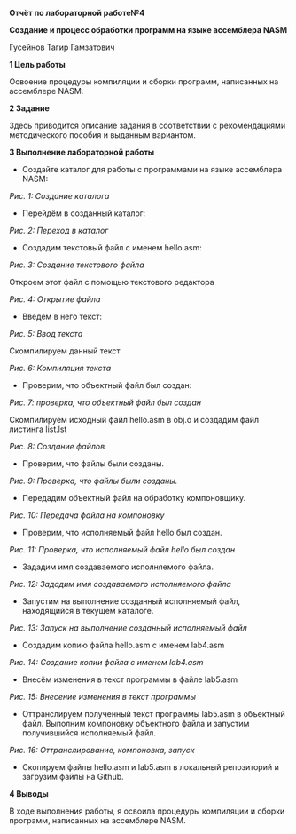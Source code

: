 ﻿**Отчёт по лабораторной работе№4**

**Создание и процесс обработки программ на языке ассемблера NASM**

Гусейнов Тагир Гамзатович

**1	Цель работы**

Освоение процедуры компиляции и сборки программ, написанных на ассемблере NASM.

**2	Задание**

Здесь приводится описание задания в соответствии с рекомендациями методического пособия и выданным вариантом.

**3	Выполнение лабораторной работы**

- Создайте каталог для работы с программами на языке ассемблера NASM:

*Рис. 1: Создание каталога*

- Перейдём в созданный каталог:


*Рис. 2: Переход в каталог*

- Создадим текстовый файл с именем hello.asm:

*Рис. 3: Создание текстового файла*

Откроем этот файл с помощью текстового редактора

*Рис. 4: Открытие файла*

- Введём в него текст:

*Рис. 5: Ввод текста*

Скомпилируем данный текст

*Рис. 6: Компиляция текста*

- Проверим, что объектный файл был создан:

*Рис. 7: проверка, что объектный файл был создан*

Скомпилируем исходный файл hello.asm в obj.o и создадим файл листинга list.lst

*Рис. 8: Создание файлов*

- Проверим, что файлы были созданы.

*Рис. 9: Проверка, что файлы были созданы.*

- Передадим объектный файл на обработку компоновщику.

*Рис. 10: Передача файла на компоновку*

- Проверим, что исполняемый файл hello был создан.

*Рис. 11: Проверка, что исполняемый файл hello был создан*

- Зададим имя создаваемого исполняемого файла.

*Рис. 12: Зададим имя создаваемого исполняемого файла*

- Запустим на выполнение созданный исполняемый файл, находящийся в текущем каталоге.

*Рис. 13: Запуск на выполнение созданный исполняемый файл*

- Создадим копию файла hello.asm с именем lab4.asm

*Рис. 14: Создание копии файла с именем lab4.asm*

- Внесём изменения в текст программы в файле lab5.asm

*Рис. 15: Внесение изменения в текст программы*

- Оттранслируем полученный текст программы lab5.asm в объектный файл. Выполним компоновку объектного файла и запустим получившийся исполняемый файл.

*Рис. 16: Оттранслирование, компоновка, запуск*

- Скопируем файлы hello.asm и lab5.asm в локальный репозиторий и загрузим файлы на Github.

**4	Выводы**

В ходе выполнения работы, я освоила процедуры компиляции и сборки программ, написанных на ассемблере NASM.
